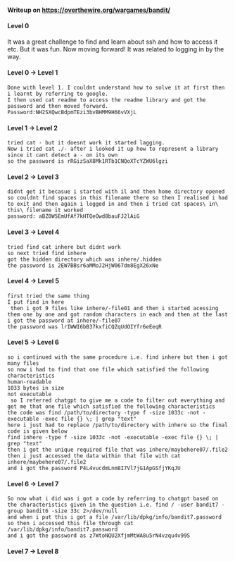 #### Writeup on https://overthewire.org/wargames/bandit/


#### Level 0

It was a great challenge to find and learn about ssh and how to access it etc. But it was fun. Now moving forward!
It was related to logging in by the way.


#### Level 0 -> Level 1
```
Done with level 1. I couldnt understand how to solve it at first then i learnt by referring to google.
I then used cat readme to access the readme library and got the password and then moved forward.
Password:NH2SXQwcBdpmTEzi3bvBHMM9H66vVXjL
```

#### Level 1 -> Level 2
```
tried cat - but it doesnt work it started lagging.
Now i tried cat ./- after i looked it up how to represent a library since it cant detect a - on its own
so the password is rRGizSaX8Mk1RTb1CNQoXTcYZWU6lgzi
```

#### Level 2 -> Level 3
```
didnt get it becasue i started with il and then home directory opened so couldnt find spaces in this filename there so then I realised i had to exit and then again i logged in and then i tried cat spaces\ in\ this\ filename it worked
password: aBZ0W5EmUfAf7kHTQeOwd8bauFJ2lAiG
```

#### Level 3 -> Level 4
```
tried find cat inhere but didnt work
so next tried find inhere
got the hidden directory which was inhere/.hidden
the password is 2EW7BBsr6aMMoJ2HjW067dm8EgX26xNe
```

#### Level 4 -> Level 5
```
first tried the same thing
I put find in here
 then i got 9 files like inhere/-file01 and then i started acessing them one by one and got random characters in each and then at the last i got the password at inhere/-file07
the password was lrIWWI6bB37kxfiCQZqUdOIYfr6eEeqR
```

#### Level 5 -> Level 6
```
so i continued with the same procedure i.e. find inhere but then i got many files
so now i had to find that one file which satisfied the following characteristics
human-readable
1033 bytes in size
not executable
 so I referred chatgpt to give me a code to filter out everything and get me that one file which satisfied the following characteristics
the code was find /path/to/directory -type f -size 1033c -not -executable -exec file {} \; | grep "text"
here i just had to replace /path/to/directory with inhere so the final code is given below
find inhere -type f -size 1033c -not -executable -exec file {} \; | grep "text"
then i got the unique required file that was inhere/maybehere07/.file2
then i just accessed the data within that file with cat inhere/maybehere07/.file2
and i got the password P4L4vucdmLnm8I7Vl7jG1ApGSfjYKqJU
```

#### Level 6 -> Level 7
```
So now what i did was i got a code by referring to chatgpt based on the characteristics given in the question i.e. find / -user bandit7 -group bandit6 -size 33c 2>/dev/null
and when i put this i got a file /var/lib/dpkg/info/bandit7.password
so then i accessed this file through cat /var/lib/dpkg/info/bandit7.password
and i got the password as z7WtoNQU2XfjmMtWA8u5rN4vzqu4v99S
```

#### Level 7 -> Level 8
```




